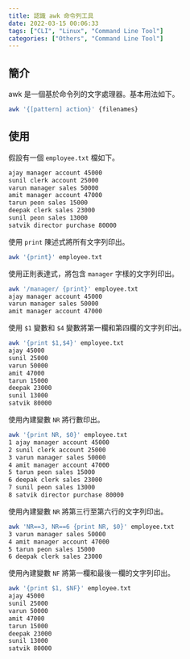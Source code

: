 ```yaml
---
title: 認識 awk 命令列工具
date: 2022-03-15 00:06:33
tags: ["CLI", "Linux", "Command Line Tool"]
categories: ["Others", "Command Line Tool"]
---
```


## 簡介

awk 是一個基於命令列的文字處理器。基本用法如下。

```bash
awk '{[pattern] action}' {filenames}
```

## 使用

假設有一個 `employee.txt` 檔如下。

```txt
ajay manager account 45000
sunil clerk account 25000
varun manager sales 50000
amit manager account 47000
tarun peon sales 15000
deepak clerk sales 23000
sunil peon sales 13000
satvik director purchase 80000 
```

使用 `print` 陳述式將所有文字列印出。

```bash
awk '{print}' employee.txt
```

使用正則表達式，將包含 `manager` 字樣的文字列印出。

```bash
awk '/manager/ {print}' employee.txt
ajay manager account 45000
varun manager sales 50000
amit manager account 47000
```

使用 `$1` 變數和 `$4` 變數將第一欄和第四欄的文字列印出。

```bash
awk '{print $1,$4}' employee.txt
ajay 45000
sunil 25000
varun 50000
amit 47000
tarun 15000
deepak 23000
sunil 13000
satvik 80000
```

使用內建變數 `NR` 將行數印出。

```bash
awk '{print NR, $0}' employee.txt
1 ajay manager account 45000
2 sunil clerk account 25000
3 varun manager sales 50000
4 amit manager account 47000
5 tarun peon sales 15000
6 deepak clerk sales 23000
7 sunil peon sales 13000
8 satvik director purchase 80000
```

使用內建變數 `NR` 將第三行至第六行的文字列印出。

```bash
awk 'NR==3, NR==6 {print NR, $0}' employee.txt
3 varun manager sales 50000
4 amit manager account 47000
5 tarun peon sales 15000
6 deepak clerk sales 23000
```

使用內建變數 `NF` 將第一欄和最後一欄的文字列印出。

```bash
awk '{print $1, $NF}' employee.txt
ajay 45000
sunil 25000
varun 50000
amit 47000
tarun 15000
deepak 23000
sunil 13000
satvik 80000
```
